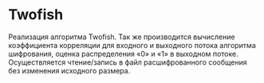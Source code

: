 # Twofish
Реализация алгоритма Twofish. Так же производится вычисление коэффициента корреляции для входного и выходного потока алгоритма шифрования, оценка распределения «0» и «1» в выходном потоке. Осуществляется чтение/запись в файл расшифрованного сообщения без изменения исходного размера.
